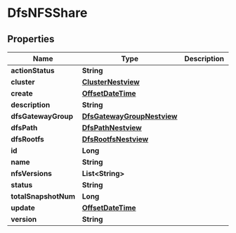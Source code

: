 # DfsNFSShare

## Properties
Name | Type | Description | Notes
------------ | ------------- | ------------- | -------------
**actionStatus** | **String** |  |  [optional]
**cluster** | [**ClusterNestview**](ClusterNestview.md) |  |  [optional]
**create** | [**OffsetDateTime**](OffsetDateTime.md) |  |  [optional]
**description** | **String** |  |  [optional]
**dfsGatewayGroup** | [**DfsGatewayGroupNestview**](DfsGatewayGroupNestview.md) |  |  [optional]
**dfsPath** | [**DfsPathNestview**](DfsPathNestview.md) |  |  [optional]
**dfsRootfs** | [**DfsRootfsNestview**](DfsRootfsNestview.md) |  |  [optional]
**id** | **Long** |  |  [optional]
**name** | **String** |  |  [optional]
**nfsVersions** | **List&lt;String&gt;** |  |  [optional]
**status** | **String** |  |  [optional]
**totalSnapshotNum** | **Long** |  |  [optional]
**update** | [**OffsetDateTime**](OffsetDateTime.md) |  |  [optional]
**version** | **String** |  |  [optional]
